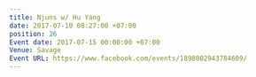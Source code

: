 ```yaml
---
title: Njuns w/ Hu Yang
date: 2017-07-10 08:27:00 +07:00
position: 26
Event date: 2017-07-15 00:00:00 +07:00
Venue: Savage
Event URL: https://www.facebook.com/events/1898002943784609/
---
```


